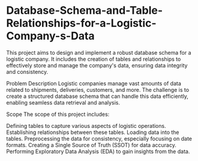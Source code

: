 # Database-Schema-and-Table-Relationships-for-a-Logistic-Company-s-Data
This project aims to design and implement a robust database schema for a logistic company. It includes the creation of tables and relationships to effectively store and manage the company's data, ensuring data integrity and consistency.

Problem Description
Logistic companies manage vast amounts of data related to shipments, deliveries, customers, and more. The challenge is to create a structured database schema that can handle this data efficiently, enabling seamless data retrieval and analysis.

Scope
The scope of this project includes:

Defining tables to capture various aspects of logistic operations.
Establishing relationships between these tables.
Loading data into the tables.
Preprocessing the data for consistency, especially focusing on date formats.
Creating a Single Source of Truth (SSOT) for data accuracy.
Performing Exploratory Data Analysis (EDA) to gain insights from the data.
